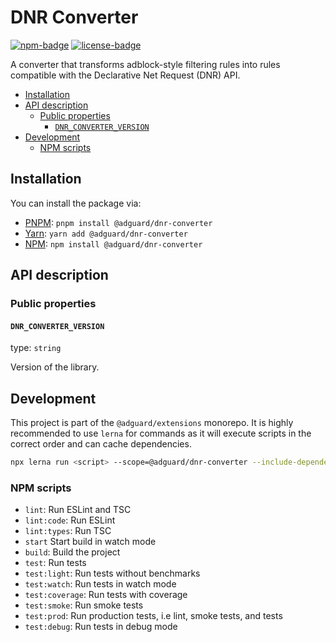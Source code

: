 # DNR Converter

[![npm-badge]][npm-url] [![license-badge]][license-url]

[npm-badge]: https://img.shields.io/npm/v/@adguard/dnr-converter
[npm-url]: https://www.npmjs.com/package/@adguard/dnr-converter
[license-badge]: https://img.shields.io/npm/l/@adguard/dnr-converter
[license-url]: https://github.com/AdguardTeam/dnr-converter/blob/master/packages/dnr-converter/LICENSE

A converter that transforms adblock-style filtering rules into rules compatible with the Declarative Net Request (DNR) API.

- [Installation](#installation)
- [API description](#api-description)
    - [Public properties](#public-properties)
        - [`DNR_CONVERTER_VERSION`](#dnr-converter-version)
- [Development](#development)
    - [NPM scripts](#npm-scripts)

## <a id="usage"></a>Installation

You can install the package via:

- [PNPM][pnpm-pkg-manager-url]: `pnpm install @adguard/dnr-converter`
- [Yarn][yarn-pkg-manager-url]: `yarn add @adguard/dnr-converter`
- [NPM][npm-pkg-manager-url]: `npm install @adguard/dnr-converter`

[npm-pkg-manager-url]: https://www.npmjs.com/get-npm
[yarn-pkg-manager-url]: https://yarnpkg.com/en/docs/install
[pnpm-pkg-manager-url]: https://pnpm.io/

## <a id="api-description"></a>API description

### <a id="public-properties"></a>Public properties

#### <a id="dnr-converter-version"></a>`DNR_CONVERTER_VERSION`

type: `string`

Version of the library.

## Development

This project is part of the `@adguard/extensions` monorepo.
It is highly recommended to use `lerna` for commands as it will execute scripts in the correct order and can cache dependencies.

```sh
npx lerna run <script> --scope=@adguard/dnr-converter --include-dependencies
```

### <a id="npm-scripts"></a>NPM scripts

- `lint`: Run ESLint and TSC
- `lint:code`: Run ESLint
- `lint:types`: Run TSC
- `start` Start build in watch mode
- `build`: Build the project
- `test`: Run tests
- `test:light`: Run tests without benchmarks
- `test:watch`: Run tests in watch mode
- `test:coverage`: Run tests with coverage
- `test:smoke`: Run smoke tests
- `test:prod`: Run production tests, i.e lint, smoke tests, and tests
- `test:debug`: Run tests in debug mode
